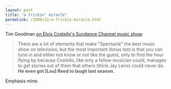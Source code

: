```yaml
---
layout: post
title: "a frickin' miracle"
permalink: /2009/12/a-frickin-miracle.html
---
```


Tim Goodman [on Elvis Costello's Sundance Channel music show](http://www.sfgate.com/cgi-bin/article.cgi?f=/c/a/2009/12/09/DD0M1B0JLB.DTL):

> There are a lot of elements that make "Spectacle" the best music show on television, but the most important litmus test is that you can tune in and either not know or not like the guest, only to find the hour flying by because Costello, like only a fellow musician could, manages to get stories out of them that others (think Jay Leno) could never do. **He even got \[Lou\] Reed to laugh last season.**

Emphasis mine.